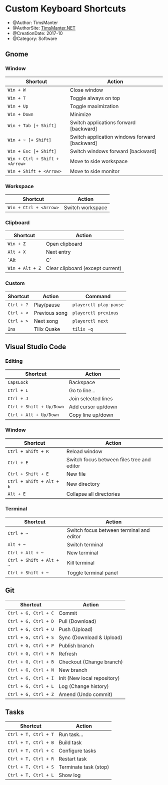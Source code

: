 # Custom Keyboard Shortcuts

* @Author: TimsManter
* @AuthorSite: [TimsManter.NET](http://timsmanter.net/)
* @CreationDate: 2017-10
* @Category: Software

## Gnome

### Window

Shortcut | Action
--- | ---
`Win + W` | Close window
`Win + T` | Toggle always on top
`Win + Up` | Toggle maximization
`Win + Down` | Minimize
`Win + Tab [+ Shift]` | Switch applications forward [backward]
`Win + ~ [+ Shift]` | Switch application windows forward [backward]
`Win + Esc [+ Shift]` | Switch windows forward [backward]
`Win + Ctrl + Shift + <Arrow>` | Move to side workspace
`Win + Shift + <Arrow>` | Move to side monitor

### Workspace

Shortcut | Action
--- | ---
`Win + Ctrl + <Arrow>` | Switch workspace

### Clipboard

Shortcut | Action
--- | ---
`Win + Z` | Open clipboard
`Alt + X` | Next entry
`Alt | C` | Previous entry
`Win + Alt + Z` | Clear clipboard (except current)

### Custom

Shortcut | Action | Command
--- | --- | ---
`Ctrl + ?` | Play/pause | `playerctl play-pause`
`Ctrl + <` | Previous song | `playerctl previous`
`Ctrl + >` | Next song | `playerctl next`
`Ins` | Tilix Quake | `tilix -q`

## Visual Studio Code

### Editing

Shortcut | Action
--- | ---
`CapsLock` | Backspace
`Ctrl + L` | Go to line...
`Ctrl + J` | Join selected lines
`Ctrl + Shift + Up/Down` | Add cursor up/down
`Ctrl + Alt + Up/Down` | Copy line up/down

### Window

Shortcut | Action
--- | ---
`Ctrl + Shift + R` | Reload window
`Ctrl + E` | Switch focus between files tree and editor
`Ctrl + Shift + E` | New file
`Ctrl + Shift + Alt + E` | New directory
`Alt + E` | Collapse all directories

### Terminal

Shortcut | Action
--- | ---
`Ctrl + ~` | Switch focus between terminal and editor
`Alt + ~` | Switch terminal
`Ctrl + Alt + ~` | New terminal
`Ctrl + Shift + Alt + ~` | Kill terminal
`Ctrl + Shift + ~` | Toggle terminal panel

## Git

Shortcut | Action
--- | ---
`Ctrl + G, Ctrl + C` | Commit
`Ctrl + G, Ctrl + D` | Pull (Download)
`Ctrl + G, Ctrl + U` | Push (Upload)
`Ctrl + G, Ctrl + S` | Sync (Download & Upload)
`Ctrl + G, Ctrl + P` | Publish branch
`Ctrl + G, Ctrl + R` | Refresh
`Ctrl + G, Ctrl + B` | Checkout (Change branch)
`Ctrl + G, Ctrl + N` | New branch
`Ctrl + G, Ctrl + I` | Init (New local repository)
`Ctrl + G, Ctrl + L` | Log (Change history)
`Ctrl + G, Ctrl + Z` | Amend (Undo commit)

## Tasks

Shortcut | Action
--- | ---
`Ctrl + T, Ctrl + T` | Run task...
`Ctrl + T, Ctrl + B` | Build task
`Ctrl + T, Ctrl + C` | Configure tasks
`Ctrl + T, Ctrl + R` | Restart task
`Ctrl + T, Ctrl + S` | Terminate task (stop)
`Ctrl + T, Ctrl + L` | Show log